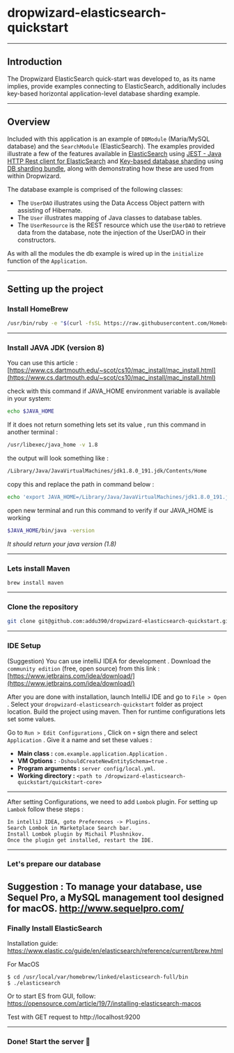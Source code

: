 # dropwizard-elasticsearch-quickstart

---
## Introduction

The Dropwizard ElasticSearch quick-start was developed to, as its name implies, provide examples connecting to ElasticSearch, 
additionally includes key-based horizontal application-level database sharding example.

---
## Overview

Included with this application is an example of `DBModule` (Maria/MySQL database) and the `SearchModule` (ElasticSearch). The examples provided illustrate a few of
the features available in [ElasticSearch](https://www.elastic.co/blog/a-practical-introduction-to-elasticsearch) using [JEST - Java HTTP Rest client for ElasticSearch](https://github.com/searchbox-io/Jest/tree/master/jest) and [Key-based database sharding](https://www.digitalocean.com/community/tutorials/understanding-database-sharding) using [DB sharding bundle](https://github.com/addu390/dropwizard-db-sharding-bundle), along with demonstrating how these are used from within
Dropwizard.

The database example is comprised of the following classes:

* The `UserDAO` illustrates using the Data Access Object pattern with assisting of Hibernate.
* The `User` illustrates mapping of Java classes to database tables.
* The `UserResource` is the REST resource which use the `UserDAO` to retrieve data from the database, note the injection
of the UserDAO in their constructors.

As with all the modules the db example is wired up in the `initialize` function of the `Application`.

---
## Setting up the project
### Install HomeBrew
```sh
/usr/bin/ruby -e "$(curl -fsSL https://raw.githubusercontent.com/Homebrew/install/master/install)"
```
---
### Install JAVA JDK (version 8)
You can use this article : [https://www.cs.dartmouth.edu/~scot/cs10/mac_install/mac_install.html](https://www.cs.dartmouth.edu/~scot/cs10/mac_install/mac_install.html)

check with this command if JAVA_HOME environment variable is available in your system:
```sh
echo $JAVA_HOME
```
If it does not return something lets set its value , run this command in another terminal :
```sh
/usr/libexec/java_home -v 1.8
```
the output will look something like :
```sh
/Library/Java/JavaVirtualMachines/jdk1.8.0_191.jdk/Contents/Home
```
copy this and replace the path in command below :
```sh
echo 'export JAVA_HOME=/Library/Java/JavaVirtualMachines/jdk1.8.0_191.jdk/Contents/Home' >> ~/.bash_profile
```
open new terminal and run this command to verify if our JAVA_HOME is working
```sh
$JAVA_HOME/bin/java -version
```
*It should return your java version (1.8)*

---
### Lets install Maven

    brew install maven
---
### Clone the repository 
```sh
git clone git@github.com:addu390/dropwizard-elasticsearch-quickstart.git
``` 
---
### IDE Setup 
(Suggestion)
You can use intelliJ IDEA for development . Download the `community edition` (free, open source) from this link : [https://www.jetbrains.com/idea/download/](https://www.jetbrains.com/idea/download/)

After you are done with installation, launch IntelliJ IDE and go to `File > Open `. Select your `dropwizard-elasticsearch-quickstart` folder as project location.
Build the project using maven. Then for runtime configurations lets set some values.

Go to `Run > Edit Configurations` , Click on `+` sign there and select `Application` . Give it a name and set these values :
- **Main class :** `com.example.application.Application` .
- **VM Options :** `-DshouldCreateNewEntitySchema=true` .
- **Program arguments :** `server config/local.yml`.
- **Working directory :** `<path to /dropwizard-elasticsearch-quickstart/quickstart-core>`
---
After setting Configurations, we need to add `Lombok` plugin. For setting up `Lambok` follow these steps :
```
In intelliJ IDEA, goto Preferences -> Plugins.
Search Lombok in Marketplace Search bar.
Install Lombok plugin by Michail Plushnikov.
Once the plugin get installed, restart the IDE.
```
---
### Let's prepare our database

Suggestion : To manage your database, use Sequel Pro, a MySQL management tool designed for macOS.
http://www.sequelpro.com/
---

### Finally Install ElasticSearch
Installation guide: https://www.elastic.co/guide/en/elasticsearch/reference/current/brew.html

For MacOS
```$xslt
$ cd /usr/local/var/homebrew/linked/elasticsearch-full/bin
$ ./elasticsearch
```
Or to start ES from GUI, follow: https://opensource.com/article/19/7/installing-elasticsearch-macos

Test with GET request to http://localhost:9200

---

### Done! Start the server 🚀